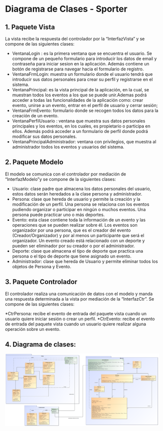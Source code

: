 # Diagrama de Clases - Sporter

## 1. Paquete Vista

La vista recibe la respuesta del controlador por la “InterfazVista” y se compone de las siguientes clases:

* VentanaLogin : es la primera ventana que se encuentra el usuario. Se compone de un pequeño formulario para introducir los datos de email y contraseña para iniciar sesion en la aplicación. Además contiene un botón de registrarse para navegar hacia el formulario de registro.
* VentanaFrmLogin: muestra un formulario donde el usuario tendrá que introducir sus datos personales para crear su perfil y registrarse en el sistema.
* VentanaPrincipal: es la vista principal de la aplicación, en la cual, se muestran todos los eventos a los que se puede unir.Ademas podrá acceder a todas las funcionalidades de la aplicación como: crear evento, unirse a un evento, entrar en el perfil de usuario y cerrar sesión;
* VentanaFrmEvento: formulario donde se recogen todos los datos para la creación de un evento.
* VentanaPerfilUsuario : ventana que muestra sus datos personales principales y los eventos, en los cuales, es propietario o participa en ellos. Además podrá acceder a un formulario de perfil donde podrá modificar sus datos personales.
* VentanaPrincipalAdministrador: ventana con privilegios, que muestra al administrador todos los eventos y usuarios del sistema.

## 2. Paquete Modelo

El modelo se comunica con el controlador por mediación de “InterfazModelo”y se compone de la siguientes clases:
* Usuario: clase padre que almacena los datos personales del usuario, estos datos serán heredados a la clase persona y administrador.
* Persona: clase que hereda de usuario y permite la creación y la modificación de un perfil. Una persona se relaciona con los eventos pudiendo organizar o participar en ningún o muchos eventos. Una persona puede practicar uno o más deportes. 
* Evento: esta clase contiene toda la información de un evento y las operaciones que se pueden realizar sobre él. Los eventos son organizador por una persona, que es el creador del evento (Creador/Organizador) y por al menos un participante que será el organizador. Un evento creado está relacionado con un deporte y pueden ser eliminador por su creador o por el administrador.
* Deporte: clase que almacena el tipo de deporte que practica una persona o el tipo de deporte que tiene asignado un evento.
* Administrador: clase que hereda de Usuario y permite eliminar todos los objetos de Persona y Evento.

## 3. Paquete Controlador

El controlador realiza una comunicación de datos con el modelo y manda una respuesta determinada a la vista por mediación de la “InterfazCtr”. Se compone de las siguientes clases:

*CtrPersona: recibe el evento de entrada del paquete vista cuando un usuario quiere iniciar sesión o crear un perfil.
*CtrEvento: recibe el evento de entrada del paquete vista cuando un usuario quiere realizar alguna operación sobre un evento.

## 4. Diagrama de clases:

![DiagramaCasosDeUso](https://github.com/JavierSantiburcio/Proyecto-Sporter/blob/master/Documentacion/Imagenes/Imagen_DiagramaClasesSporter.PNG)
